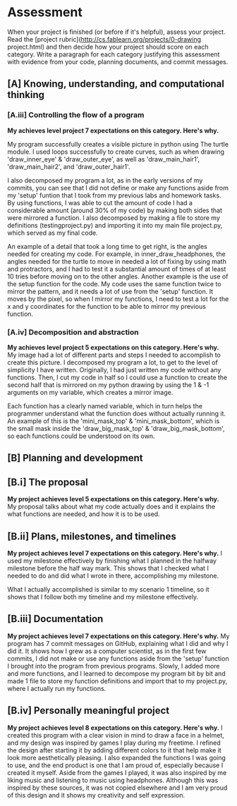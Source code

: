 # Assessment

When your project is finished (or before if it's helpful), assess your project. Read the [project rubric](http://cs.fablearn.org/projects/0-drawing project.html) and then decide how your project should score on each category. Write a paragraph for each category justifying this assessment with evidence from your code, planning documents, and commit messages.

## [A] Knowing, understanding, and computational thinking
### [A.iii] Controlling the flow of a program
**My achieves level project 7 expectations on this category. Here's why.**

My program successfully creates a visible picture in python using The turtle module. I used loops successfully to create curves, such as when drawing 'draw_inner_eye' & 'draw_outer_eye', as well as 'draw_main_hair1', 'draw_main_hair2', and 'draw_outer_hair1'.

I also decomposed my program a lot, as in the early versions of my commits, you can see that I did not define or make any functions aside from my 'setup' funtion that I took from my previous labs and homework tasks. By using functions, I was able to cut the amount of code I had a considerable amount (around 30% of my code) by making both sides that were mirrored a function.
I also decomposed by making a file to store my definitions (testingproject.py) and importing it into my main file project.py, which served as my final code.

An example of a detail that took a long time to get right, is the angles needed for creating my code. For example, in  inner_draw_headphones, the angles needed for the turtle to move in needed a lot of fixing by using math and protractors, and I had to test it a substantial amount of times of at least 10 tries before moving on to the other angles.
Another example is the use of the setup function for the code. My code uses the same function twice to mirror the pattern, and it needs a lot of use from the 'setup' function. It moves by the pixel, so when I mirror my functions, I need to test a lot for the x and y coordinates for the function to be able to mirror my previous function.

### [A.iv] Decomposition and abstraction
**My achieves level project 5 expectations on this category. Here's why.**
My image had a lot of different parts and steps I needed to accomplish to create this picture. I decomposed my program a lot, to get to the level of simplicity I have written. Originally, I had just written my code without any functions. Then, I cut my code in half so I could use a function to create the second half that is mirrored on my python drawing by using the 1 & -1 arguments on my variable, which creates a mirror image.

Each function has a clearly named variable, which in turn helps the programmer understand what the function does without actually running it. An example of this is the 'mini_mask_top' & 'mini_mask_bottom', which is the small mask inside the 'draw_big_mask_top' & 'draw_big_mask_bottom', so each functions could be understood on its own.
## [B] Planning and development
## [B.i] The proposal
**My project achieves level 5 expectations on this category. Here's why.**
My proposal talks about what my code actually does and it explains the what functions are needed, and how it is to be used.
## [B.ii] Plans, milestones, and timelines
**My project achieves level 7 expectations on this category. Here's why.**
I used my milestone effectively by finishing what I planned in the halfway milestone before the half way mark. This shows that I checked what I needed to do and did what I wrote in there, accomplishing my milestone.

What I actually accomplished is similar to my scenario 1 timeline, so it shows that I follow both my timeline and my milestone effectively.
## [B.iii] Documentation
**My project achieves level 7 expectations on this category. Here's why.**
My program has 7 commit messages on GitHub, explaining what I did and why I did it. It shows how I grew as a computer scientist, as in the first few commits, I did not make or use any functions aside from the 'setup' function I brought into the program from previous programs. Slowly, I added more and more functions, and I learned to decompose my program bit by bit and made 1 file to store my function definitions and import that to my project.py, where I actually run my functions.
## [B.iv] Personally meaningful project
**My project achieves level 8 expectations on this category. Here's why.**
I created this program with a clear vision in mind to draw a face in a helmet, and my design was inspired by games I play during my freetime. I refined the design after starting it by adding different colors to it that help make it look more aesthetically pleasing. I also expanded the functions I was going to use, and the end product is one that I am proud of, especially because I created it myself. Aside from the games I played, it was also inspired by me liking music and listening to music using headphones. Although this was inspired by these sources, it was not copied elsewhere and I am very proud of this design and it shows my creativity and self expression.
